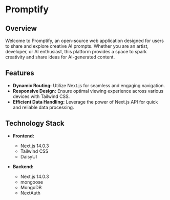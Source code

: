 # Promptify

## Overview

Welcome to Promptify, an open-source web application designed for users to share and explore creative AI prompts. Whether you are an artist, developer, or AI enthusiast, this platform provides a space to spark creativity and share ideas for AI-generated content.

## Features

- **Dynamic Routing:** Utilize Next.js for seamless and engaging navigation.
- **Responsive Design:** Ensure optimal viewing experience across various devices with Tailwind CSS.
- **Efficient Data Handling:** Leverage the power of Next.js API for quick and reliable data processing.

## Technology Stack

- **Frontend:**
  - Next.js 14.0.3
  - Tailwind CSS
  - DaisyUI

- **Backend:**
  - Next.js 14.0.3
  - mongoose
  - MongoDB
  - NextAuth

